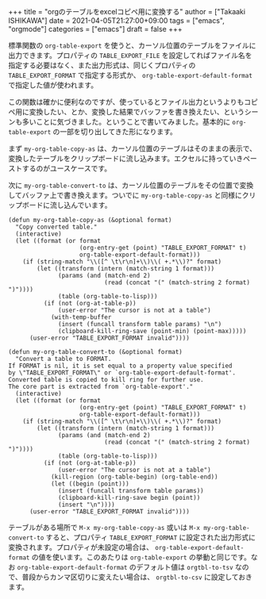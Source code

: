 +++
title = "orgのテーブルをexcelコピペ用に変換する"
author = ["Takaaki ISHIKAWA"]
date = 2021-04-05T21:27:00+09:00
tags = ["emacs", "orgmode"]
categories = ["emacs"]
draft = false
+++

標準関数の `org-table-export` を使うと、カーソル位置のテーブルをファイルに出力できます。プロパティの `TABLE_EXPORT_FILE` を設定してればファイル名を指定する必要はなく、また出力形式は、同じくプロパティの `TABLE_EXPORT_FORMAT` で指定する形式か、 `org-table-export-default-format` で指定した値が使われます。  

この関数は確かに便利なのですが、使っているとファイル出力というよりもコピペ用に変換したい、とか、変換した結果でバッファを書き換えたい、というシーンも多いことに気づきました。ということで書いてみました。基本的に `org-table-export` の一部を切り出してきた形になります。  

まず `my-org-table-copy-as` は、カーソル位置のテーブルはそのままの表示で、変換したテーブルをクリップボードに流し込みます。エクセルに持っていきペーストするのがユースケースです。  

次に `my-org-table-convert-to` は、カーソル位置のテーブルをその位置で変換してバッファ上で書き換えます。ついでに `my-org-table-copy-as` と同様にクリップボードに流し込んでいます。  

```emacs-lisp
(defun my-org-table-copy-as (&optional format)
  "Copy converted table."
  (interactive)
  (let ((format (or format
                    (org-entry-get (point) "TABLE_EXPORT_FORMAT" t)
                    org-table-export-default-format)))
    (if (string-match "\\([^ \t\r\n]+\\)\\( +.*\\)?" format)
        (let ((transform (intern (match-string 1 format)))
              (params (and (match-end 2)
                           (read (concat "(" (match-string 2 format) ")"))))
              (table (org-table-to-lisp)))
          (if (not (org-at-table-p))
              (user-error "The cursor is not at a table")
            (with-temp-buffer
              (insert (funcall transform table params) "\n")
              (clipboard-kill-ring-save (point-min) (point-max)))))
      (user-error "TABLE_EXPORT_FORMAT invalid"))))

(defun my-org-table-convert-to (&optional format)
  "Convert a table to FORMAT.
If FORMAT is nil, it is set equal to a property value specified
by \"TABLE_EXPORT_FORMAT\" or `org-table-export-default-format'.
Converted table is copied to kill ring for further use.
The core part is extracted from `org-table-export'."
  (interactive)
  (let ((format (or format
                    (org-entry-get (point) "TABLE_EXPORT_FORMAT" t)
                    org-table-export-default-format)))
    (if (string-match "\\([^ \t\r\n]+\\)\\( +.*\\)?" format)
        (let ((transform (intern (match-string 1 format)))
              (params (and (match-end 2)
                           (read (concat "(" (match-string 2 format) ")"))))
              (table (org-table-to-lisp)))
          (if (not (org-at-table-p))
              (user-error "The cursor is not at a table")
            (kill-region (org-table-begin) (org-table-end))
            (let ((begin (point)))
              (insert (funcall transform table params))
              (clipboard-kill-ring-save begin (point))
              (insert "\n"))))
      (user-error "TABLE_EXPORT_FORMAT invalid"))))
```

テーブルがある場所で `M-x my-org-table-copy-as` 或いは `M-x my-org-table-convert-to` すると、プロパティ `TABLE_EXPORT_FORMAT` に設定された出力形式に変換されます。プロパティが未設定の場合は、 `org-table-export-default-format` の値を使います。このあたりは `org-table-export` の挙動と同じです。なお `org-table-export-default-format` のデフォルト値は `orgtbl-to-tsv` なので、普段からカンマ区切りに変えたい場合は、 `orgtbl-to-csv` に設定しておきます。